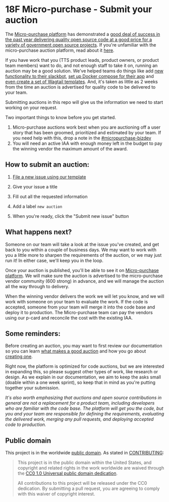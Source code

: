 # 18F Micro-purchase - Submit your auction
The [Micro-purchase platform](https://micropurchase.18f.gov) has demonstrated a [good deal of success in the past year delivering quality open source code at a good price for a variety of government open source projects](https://micropurchase.18f.gov/insights). If you're unfamiliar with the micro-purchase auction platform, read about it [here](https://18f.gsa.gov/search/?q=micropurchase). 

If you have work that you (TTS product leads, product owners, or product team members) want to do, and not enough staff to take it on, running an auction may be a good solution. We've helped teams do things like add [new functionality to their slackbot](https://micropurchase.18f.gov/admin/auctions/25), [set up Docker compose for their app](https://micropurchase.18f.gov/admin/auctions/22) and [even create a set of Wagtail templates](https://micropurchase.18f.gov/admin/auctions/32). And, it's taken as little as 2 weeks from the time an auction is advertised for quality code to be delivered to your team.

Submitting auctions in this repo will give us the information we need to start working on your request.

Two important things to know before you get started. 

1. Micro-purchase auctions work best when you are auctioning off a user story that has been groomed, prioritized and estimated by your team. If you need help with this, drop a note in the [#micropurchase-bizdev](https://gsa-tts.slack.com/messages/micropurchase-bizdev/) 
2. You will need an active IAA with enough money left in the budget to pay the winning vendor the maximum amount of the award.


## How to submit an auction:

1. [File a new issue using our template](https://github.com/18F/micropurchase-auctions/issues/new)

2. Give your issue a title

2. Fill out all the requested information

3. Add a label `new auction`

4. When you're ready, click the "Submit new issue" button


## What happens next?
Someone on our team will take a look at the issue you've created, and get back to you within a couple of business days. We may want to work with you a little more to sharpen the requirements of the auction, or we may just run it! In either case, we'll keep you in the loop. 

Once your auction is published, you'll be able to see it on [Micro-purchase platform](https://micropurchase.18f.gov). We will make sure the auction is advertised to the micro-purchase vendor community (600 strong) in advance, and we will manage the auction all the way through to delivery.

When the winning vendor delivers the work we will let you know, and we will work with someone on your team to evaluate the work. If the code is accepted, someone from your team will merge it into the code base and deploy it to production. The Micro-purchase team can pay the vendors using our p-card and reconcile the cost with the existing IAA.

## Some reminders:

Before creating an auction, you may want to first review our documentation so you can learn [what makes a good auction](https://micropurchase.18f.gov/docs/getting_started) and how you go about [creating one](https://micropurchase.18f.gov/docs/getting_started).

Right now, the platform is optimized for code auctions, but we are interested in expanding this, so please suggest other types of work, like research or design. As we explain in our documentation, we aim to keep the asks small (doable within a one week sprint), so keep that in mind as you're putting together your submission.

_It's also worth emphasizing that auctions and open source contributions in general are not a replacement for a product team, including developers who are familiar with the code base. The platform will get you the code, but you and your team are responsible for defining the requirements, evaluating the delivered work, merging any pull requests, and deploying accepted code to production._


## Public domain

This project is in the worldwide [public domain](LICENSE.md). As stated in [CONTRIBUTING](CONTRIBUTING.md):

> This project is in the public domain within the United States, and copyright and related rights in the work worldwide are waived through the [CC0 1.0 Universal public domain dedication](https://creativecommons.org/publicdomain/zero/1.0/).
>
> All contributions to this project will be released under the CC0 dedication. By submitting a pull request, you are agreeing to comply with this waiver of copyright interest.

